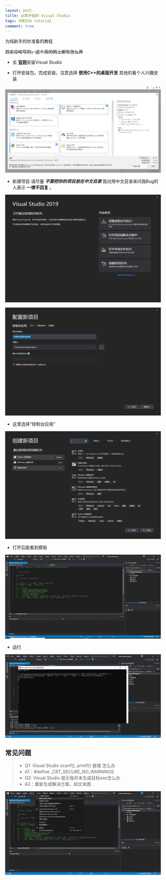 ```yaml
---
layout: post
title: 从零开始的 Visual Studio 
tags: SMEESA tutorial
comment: true
---
```


为纯新手的你准备的教程

~~其实没啥写的，这个真的网上都有怎么弄~~

- 去 [**官网**](https://visualstudio.microsoft.com/zh-hans/)安装Visual Studio

- 打开安装包，完成安装。注意选择 **使用C++的桌面开发** 其他的看个人兴趣安装

![install](/asset/images/2019-09/VS_For_Noobs/VSinstall.jpg)

- 新建项目 请尽量 ***不要把你的项目放在中文目录*** 我对用中文目录来问我Bug的人表示 **一律不回复** 。

![0](/asset/images/2019-09/VS_For_Noobs/0.jpg)


![1](/asset/images/2019-09/VS_For_Noobs/1.jpg)

- 这里选择“控制台应用”
 
![2](/asset/images/2019-09/VS_For_Noobs/2.jpg)


- 打开后能看到模板

![3](/asset/images/2019-09/VS_For_Noobs/3.jpg)

- 运行

![5](/asset/images/2019-09/VS_For_Noobs/5.jpg)


## 常见问题

> + Q1: Visual Studio scanf(), printf() 报错 怎么办 
> + A1：#define _CRT_SECURE_NO_WARNINGS
> + Q2: Visual Studio 提示我并未生成目标exe怎么办 
> + A2：重新生成解决方案，如文末图


![4](/asset/images/2019-09/VS_For_Noobs/4.jpg)